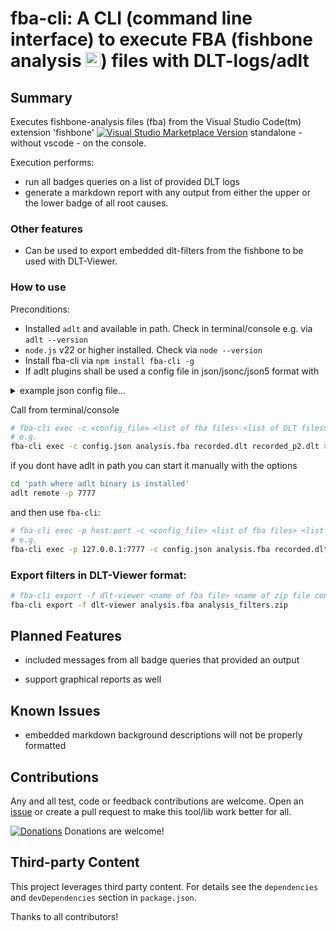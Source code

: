 # fba-cli: A CLI (command line interface) to execute FBA (fishbone analysis <img src="https://github.com/mbehr1/fishbone/blob/main/fishbone-icon2.png?raw=true" alt="icon" width="24">) files with DLT-logs/adlt 

## Summary

Executes fishbone-analysis files (fba) from the Visual Studio Code(tm) extension 'fishbone' [![Visual Studio Marketplace Version](https://img.shields.io/visual-studio-marketplace/v/mbehr1.fishbone.svg)](https://marketplace.visualstudio.com/items?itemName=mbehr1.fishbone) standalone - without vscode - on the console.

Execution performs:
- run all badges queries on a list of provided DLT logs
- generate a markdown report with any output from either the upper or the lower badge of all root causes.

### Other features

- Can be used to export embedded dlt-filters from the fishbone to be used with DLT-Viewer.

### How to use

Preconditions:
- Installed `adlt` and available in path. Check in terminal/console e.g. via `adlt --version`
- `node.js` v22 or higher installed. Check via `node --version`
- Install fba-cli via `npm install fba-cli -g`
- If adlt plugins shall be used a config file in json/jsonc/json5 format with
<details>
<summary>example json config file...</summary>

```jsonc
{
  "dlt-logs.plugins":[
    // all plugins from dlt-logs/adlt are supported
     { // e.g. NonVerbose plugin
      "name": "NonVerbose",
      "enabled": true,
      "fibexDir": "<...path to non-verbose fibex files...>",
    },
    {
      "name": "SomeIp",
      "enabled": true,
      "fibexDir": "<...path to someip fibex files...>"
    },
    {
      "name": "Rewrite",
      "enabled": true,
      "rewrites": [
        {
          "name": "SYS/JOUR timestamp",
          "filter": {
            "apid": "SYS",
            "ctid": "JOUR"
          },
          "payloadRegex": "^.*? .*? (?<timeStamp>\\d+\\.\\d+) (?<text>.*)$"
        }
      ]
    },
    {
      "name": "CAN",
      "enabled": true,
      "fibexDir": "<...path to can fibex files...",
    }
  ]
}
```
</details>


Call from terminal/console

```bash
# fba-cli exec -c <config_file> <list of fba files> <list of DLT files>
# e.g.
fba-cli exec -c config.json analysis.fba recorded.dlt recorded_p2.dlt > analysis_report.md
```
if you dont have adlt in path you can start it manually with the options
```sh
cd 'path where adlt binary is installed'
adlt remote -p 7777
```

and then use `fba-cli`:
```bash
# fba-cli exec -p host:port -c <config_file> <list of fba files> <list of DLT files>
# e.g.
fba-cli exec -p 127.0.0.1:7777 -c config.json analysis.fba recorded.dlt recorded_p2.dlt > analysis_report.md
```

### Export filters in DLT-Viewer format:

```bash
# fba-cli export -f dlt-viewer <name of fba file> <name of zip file containing the .dlf filters>
fba-cli export -f dlt-viewer analysis.fba analysis_filters.zip
```


## Planned Features

* included messages from all badge queries that provided an output
- support graphical reports as well

## Known Issues

- embedded markdown background descriptions will not be properly formatted

## Contributions

Any and all test, code or feedback contributions are welcome.
Open an [issue](https://github.com/mbehr1/fba-cli/issues) or create a pull request to make this tool/lib work better for all.

[![Donations](https://www.paypalobjects.com/en_US/DK/i/btn/btn_donateCC_LG.gif)](https://www.paypal.com/cgi-bin/webscr?cmd=_s-xclick&hosted_button_id=2ZNMJP5P43QQN&source=url) Donations are welcome!

## Third-party Content

This project leverages third party content. For details see the `dependencies` and `devDependencies` section in `package.json`.

Thanks to all contributors!
